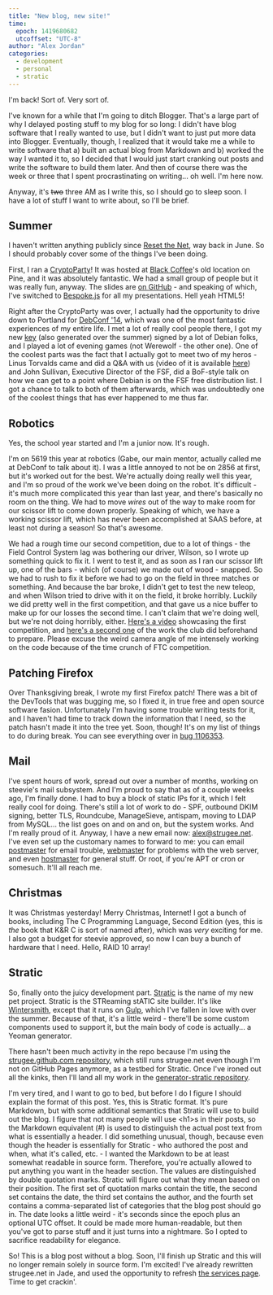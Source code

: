 ```yaml
---
title: "New blog, new site!"
time:
  epoch: 1419680682
  utcoffset: "UTC-8"
author: "Alex Jordan"
categories:
  - development
  - personal
  - stratic
---
```


I'm back! Sort of. Very sort of.

I've known for a while that I'm going to ditch Blogger. That's a large part of why I delayed posting stuff to my blog for so long: I didn't have blog software that I really wanted to use, but I didn't want to just put more data into Blogger. Eventually, though, I realized that it would take me a while to write software that a) built an actual blog from Markdown and b) worked the way I wanted it to, so I decided that I would just start cranking out posts and write the software to build them later. And then of course there was the week or three that I spent procrastinating on writing... oh well. I'm here now.

Anyway, it's <s>two</s> three AM as I write this, so I should go to sleep soon. I have a lot of stuff I want to write about, so I'll be brief.

## Summer

I haven't written anything publicly since [Reset the Net][1], way back in June. So I should probably cover some of the things I've been doing.

First, I ran a [CryptoParty][2]! It was hosted at [Black Coffee][3]'s old location on Pine, and it was absolutely fantastic. We had a small group of people but it was really fun, anyway. The slides are [on GitHub][4] - and speaking of which, I've switched to [Bespoke.js][5] for all my presentations. Hell yeah HTML5!

Right after the CryptoParty was over, I actually had the opportunity to drive down to Portland for [DebConf '14][6], which was one of the most fantastic experiences of my entire life. I met a lot of really cool people there, I got my new [key][7] (also generated over the summer) signed by a lot of Debian folks, and I played a lot of evening games (not Werewolf - the other one). One of the coolest parts was the fact that I actually got to meet two of my heros - Linus Torvalds came and did a Q&A with us (video of it is available [here][8]) and John Sullivan, Executive Director of the FSF, did a BoF-style talk on how we can get to a point where Debian is on the FSF free distribution list. I got a chance to talk to both of them afterwards, which was undoubtedly one of the coolest things that has ever happened to me thus far.

## Robotics

Yes, the school year started and I'm a junior now. It's rough.

I'm on 5619 this year at robotics (Gabe, our main mentor, actually called me at DebConf to talk about it). I was a little annoyed to not be on 2856 at first, but it's worked out for the best. We're actually doing really well this year, and I'm so proud of the work we've been doing on the robot. It's difficult - it's much more complicated this year than last year, and there's basically no room on the thing. We had to move _wires_ out of the way to make room for our scissor lift to come down properly. Speaking of which, we have a working scissor lift, which has never been accomplished at SAAS before, at least not during a season! So that's awesome.

We had a rough time our second competition, due to a lot of things - the Field Control System lag was bothering our driver, Wilson, so I wrote up something quick to fix it. I went to test it, and as soon as I ran our scissor lift up, one of the bars - which (of course) we made out of wood - snapped. So we had to rush to fix it before we had to go on the field in three matches or something. And because the bar broke, I didn't get to test the new teleop, and when Wilson tried to drive with it on the field, it broke horribly. Luckily we did pretty well in the first competition, and that gave us a nice buffer to make up for our losses the second time. I can't claim that we're doing well, but we're not doing horribly, either. [Here's a video][9] showcasing the first competition, and [here's a second one][10] of the work the club did beforehand to prepare. Please excuse the weird camera angle of me intensely working on the code because of the time crunch of FTC competition.

## Patching Firefox

Over Thanksgiving break, I wrote my first Firefox patch! There was a bit of the DevTools that was bugging me, so I fixed it, in true free and open source software fasion. Unfortunately I'm having some trouble writing tests for it, and I haven't had time to track down the information that I need, so the patch hasn't made it into the tree yet. Soon, though! It's on my list of things to do during break. You can see everything over in [bug 1106353][11].

## Mail

I've spent hours of work, spread out over a number of months, working on steevie's mail subsystem. And I'm proud to say that as of a couple weeks ago, I'm finally done. I had to buy a block of static IPs for it, which I felt really cool for doing. There's still a lot of work to do - SPF, outbound DKIM signing, better TLS, Roundcube, ManageSieve, antispam, moving to LDAP from MySQL... the list goes on and on and on, but the system works. And I'm really proud of it. Anyway, I have a new email now: [alex@strugee.net][12]. I've even set up the customary names to forward to me: you can email [postmaster][13] for email trouble, [webmaster][14] for problems with the web server, and even [hostmaster][15] for general stuff. Or root, if you're APT or cron or somesuch. It'll all reach me.

## Christmas

It was Christmas yesterday! Merry Christmas, Internet! I got a bunch of books, including The C Programming Language, Second Edition (yes, this is _the_ book that K&R C is sort of named after), which was _very_ exciting for me. I also got a budget for steevie approved, so now I can buy a bunch of hardware that I need. Hello, RAID 10 array!

## Stratic

So, finally onto the juicy development part. [Stratic][16] is the name of my new pet project. Stratic is the STReaming stATIC site builder. It's like [Wintersmith][17], except that it runs on [Gulp][18], which I've fallen in love with over the summer. Because of that, it's a little weird - there'll be some custom components used to support it, but the main body of code is actually... a Yeoman generator.

There hasn't been much activity in the repo because I'm using the [strugee.github.com repository][19], which still runs strugee.net even though I'm not on GitHub Pages anymore, as a testbed for Stratic. Once I've ironed out all the kinks, then I'll land all my work in the [generator-stratic repository][16].

I'm very tired, and I want to go to bed, but before I do I figure I should explain the format of this post. Yes, this is Stratic format. It's pure Markdown, but with some additional semantics that Stratic will use to build out the blog. I figure that not many people will use &lt;h1&gt;s in their posts, so the Markdown equivalent (#) is used to distinguish the actual post text from what is essentially a header. I did something unusual, though, because even though the header is essentially for Stratic - who authored the post and when, what it's called, etc. - I wanted the Markdown to be at least somewhat readable in source form. Therefore, you're actually allowed to put anything you want in the header section. The values are distinguished by double quotation marks. Stratic will figure out what they mean based on their position. The first set of quotation marks contain the title, the second set contains the date, the third set contains the author, and the fourth set contains a comma-separated list of categories that the blog post should go in. The date looks a little weird - it's seconds since the epoch plus an optional UTC offset. It could be made more human-readable, but then you've got to parse stuff and it just turns into a nightmare. So I opted to sacrifice readability for elegance.

So! This is a blog post without a blog. Soon, I'll finish up Stratic and this will no longer remain solely in source form. I'm excited! I've already rewritten strugee.net in Jade, and used the opportunity to refresh [the services page][20]. Time to get crackin'.

 [1]: http://ramblingsfromalex.blogspot.com/2014/06/reset-net.html
 [2]: https://www.cryptoparty.in/
 [3]: http://blackcoffeecoop.com/
 [4]: https://github.com/strugee/cryptoparty-seattle
 [5]: https://github.com/markdalgleish/bespoke.js
 [6]: http://debconf14.debconf.org/
 [7]: https://strugee.net/gpg
 [8]: https://youtu.be/1Mg5_gxNXTo
 [9]: https://youtu.be/gJzJUveTyyo
 [10]: https://youtu.be/bdcG_WOOLwU
 [11]: https://bugzilla.mozilla.org/show_bug.cgi?id=1106353
 [12]: mailto:alex@strugee.net
 [13]: mailto:postmaster@strugee.net
 [14]: mailto:webmaster@strugee.net
 [15]: mailto:hostmaster@strugee.net
 [16]: https://github.com/strugee/generator-stratic
 [17]: https://wintersmith.io/
 [18]: http://gulpjs.com
 [19]: https://github.com/strugee/strugee.github.com
 [20]: https://strugee.net/services
